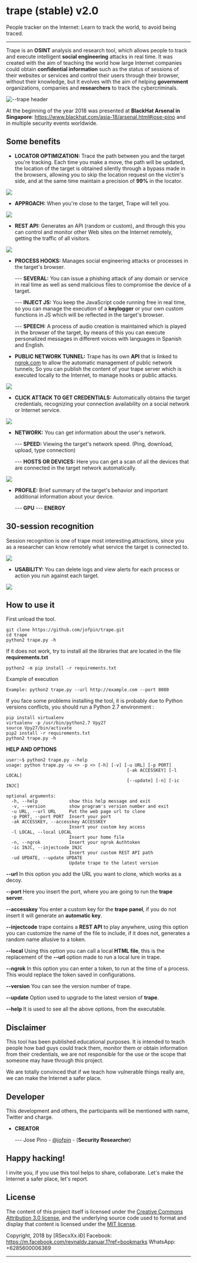 trape (stable) v2.0
========

People tracker on the Internet: Learn to track the world, to avoid being traced.

---
Trape is an **OSINT** analysis and research tool, which allows people to track and execute intelligent **social engineering** attacks in real time. It was created with the aim of teaching the world how large Internet companies could obtain **confidential information** such as the status of sessions of their websites or services and control their users through their browser, without their knowledge, but It evolves with the aim of helping **government** organizations, companies and **researchers** to track the cybercriminals.

![--trape header](https://i.imgur.com/2ycpXEj.png)


At the beginning of the year 2018 was presented at **BlackHat Arsenal in Singapore**: https://www.blackhat.com/asia-18/arsenal.html#jose-pino and in multiple security events worldwide.

Some benefits
-----------
* **LOCATOR OPTIMIZATION:** Trace the path between you and the target you're tracking. Each time you make a move, the path will be updated, the location of the target is obtained silently through a bypass made in the browsers, allowing you to skip the location request on the victim's side, and at the same time maintain a precision of **99%** in the locator.

![](https://lh3.googleusercontent.com/qwq4LzzLTdFGwsGd8C3c9gxbDaN191s7lnvz75y0trwIMUGSaIu22QyBRgwKXxRwLBC5HGekBJLw9qgD5lnxgszcFVqJ24RVqv3q_T3HzD6wJeQU6oY4VVF8QT6Y83hstqD4C020)
* **APPROACH:** When you're close to the target, Trape will tell you.

![](https://lh4.googleusercontent.com/NFnVGLoDF2BmM_N56w8Vf6cnyg1WWIIKgGC1MeBTKXxcIynMDfC1ZSu43ftoiYnwcBb2gjpVdS4y0zm5K7XAzvXf7bPIt5ZrWQCEq9eQuN8KL-SRPOtBgIZL53AWkJjwhC4gJUcG)

*  **REST API:** Generates an API (random or custom), and through this you can control and monitor other Web sites on the Internet remotely, getting the traffic of all visitors.

![](https://lh6.googleusercontent.com/DtQiYYLoL9di3LPcSSTCZ3AuVMlQaNcDkBdv_fZFX7rztjg_epWmIaA2AlGsWCr5Mwr2nVfLcsg1I5PXEcx87ErLS8JaruvRsEUIkScydXA3JhvbsmJov7qxbKooGgD5u32kmBHW)

* **PROCESS HOOKS:** Manages social engineering attacks or processes in the target's browser.
    
  --- **SEVERAL:** You can issue a phishing attack of any domain or service in real time as well as send malicious files to compromise the device of a target.
    

  ---  **INJECT JS:** You keep the JavaScript code running free in real time, so you can manage the execution of a **keylogger** or your own custom functions in JS which will be reflected in the target's browser.
    
  ---   **SPEECH:** A process of audio creation is maintained which is played in the browser of the target, by means of this you can execute personalized messages in different voices with languages in Spanish and English.
    

  

* **PUBLIC NETWORK TUNNEL:** Trape has its own **API** that is linked to [ngrok.com](https://ngrok.com) to allow the automatic management of public network tunnels; So you can publish the content of your trape server which is executed locally to the Internet, to manage hooks or public attacks.

![](https://lh5.googleusercontent.com/_f3zaCeZya_5AKaCoaPexyJVpNA7fiRqYQ9WBRiGLsHcx1W5V61V-VENeIRF2QbqvpenyOJ1AYyreTmOr2MWbf9PYu4qXF-tbYWi7qp6ZWeOwvoG3LYUdpjp3pAK9mIAQZzPJwAO)


* **CLICK ATTACK TO GET CREDENTIALS:** Automatically obtains the target credentials, recognizing your connection availability on a social network or Internet service.

![](https://lh4.googleusercontent.com/IN8xWfHjGPRQ__-QwTXebG-087m4JzDIVFWtSlUtrnRpDn2d0U1cnQdNGqLQZA35-fneej1iTpkxgHZCq_pWZLlCd1SmyLZ-WJ5Juj2KbtyNbX4jI1oLUtqupxieH91mX65_ZmHy)

* **NETWORK:** You can get information about the user's network.

  ---  **SPEED:** Viewing the target's network speed. (Ping, download, upload, type connection)

  --- **HOSTS OR DEVICES:** Here you can get a scan of all the devices that are connected in the target network automatically.

![](https://lh3.googleusercontent.com/gkOWunWn7ge5yJt00lMBN_7GwSUxrAQV2y64ysyrjmD-vz_lO3bu6UkRjPJF8OljxyMTNlWVA9W8gVU3U0iI3RrECNNkr7H44Lz6z5Zj3-bA_hDF5TnTSoV_6584qFvuLkmShTQD)


* **PROFILE:** Brief summary of the target's behavior and important additional information about your device.

  ---   **GPU**
  ---   **ENERGY**

30-session recognition
-------
Session recognition is one of trape most interesting attractions, since you as a researcher can know remotely what service the target is connected to.

![](https://lh6.googleusercontent.com/IFxIh7Eemr63kycj2eBzJYvevCzLH5DkQGWUKzPx_Okn4WoExPl0LR7Qj-cSc0WF0rs9Ew6DJMwcyirZd0kdfLpdrqQ2700P_xdxW7wpZ7K6OWi8pluLKivHtU45HD4VtyM0lLwh)

* **USABILITY:** You can delete logs and view alerts for each process or action you run against each target.
 
 ![](https://lh4.googleusercontent.com/dXx1lRG2z-ZlSIlQyTx_ra7sbkgKG2jeqGjIt86GebFiAaZyFDA4vy3QBLACd-1wOz4zdSIARWvo3hK2mEvrSJ6VPDSiOZgMLB4rUYXKDHrone0xIB3bwhAKPnsJUcuKW9xf_-sG)
 
How to use it
-------
 First unload the tool.
```
git clone https://github.com/jofpin/trape.git
cd trape
python2 trape.py -h
```
If it does not work, try to install all the libraries that are located in the file **requirements.txt**
```
python2 -m pip install -r requirements.txt
```

Example of execution
```
Example: python2 trape.py --url http://example.com --port 8080
```

If you face some problems installing the tool, it is probably due to Python versions conflicts, you should run a Python 2.7 environment :

```
pip install virtualenv
virtualenv -p /usr/bin/python2.7 Vpy27
source Vpy27/bin/activate
pip2 install -r requirements.txt
python2 trape.py -h
```

**HELP  AND OPTIONS**
```
user:~$ python2 trape.py --help
usage: python trape.py -u <> -p <> [-h] [-v] [-u URL] [-p PORT]
                                              [-ak ACCESSKEY] [-l LOCAL]
                                              [--update] [-n] [-ic INJC]

optional arguments:
  -h, --help            show this help message and exit
  -v, --version         show program's version number and exit
  -u URL, --url URL     Put the web page url to clone
  -p PORT, --port PORT  Insert your port
  -ak ACCESSKEY, --accesskey ACCESSKEY
                        Insert your custom key access
  -l LOCAL, --local LOCAL
                        Insert your home file
  -n, --ngrok           Insert your ngrok Authtoken
  -ic INJC, --injectcode INJC
                        Insert your custom REST API path
  -ud UPDATE, --update UPDATE
                        Update trape to the latest version
```

**--url**  In this option you add the URL you want to clone, which works as a decoy.

**--port**  Here you insert the port, where you are going to run the  **trape server**.

**--accesskey**  You enter a custom key for the  **trape panel**, if you do not insert it will generate an  **automatic key**.

**--injectcode**  trape contains a  **REST API**  to play anywhere, using this option you can customize the name of the file to include, if it does not, generates a random name allusive to a token.

**--local**  Using this option you can call a local **HTML file**, this is the replacement of the  **--url**  option made to run a local lure in trape.

**--ngrok**  In this option you can enter a token, to run at the time of a process. This would replace the token saved in configurations.

**--version**  You can see the version number of trape.

**--update**  Option used to upgrade to the latest version of **trape**.

**--help**  It is used to see all the above options, from the executable.


Disclaimer
-------
This tool has been published educational purposes. It is intended to teach people how bad guys could track them, monitor them or obtain information from their credentials, we are not responsible for the use or the scope that someone may have through this project.

We are totally convinced that if we teach how vulnerable things really are, we can make the Internet a safer place.

Developer
-------
This development and others, the participants will be mentioned with name, Twitter and charge.

* **CREATOR**

  --- Jose Pino - [@jofpin](https://twitter.com/jofpin) - (**Security Researcher**) 
 

Happy hacking!
-------
I invite you, if you use this tool helps to share, collaborate. Let's make the Internet a safer place, let's report.


## License

The content of this project itself is licensed under the [Creative Commons Attribution 3.0 license](http://creativecommons.org/licenses/by/3.0/us/deed.en_US), and the underlying source code used to format and display that content is licensed under the [MIT license](http://opensource.org/licenses/mit-license.php).

Copyright, 2018 by [RSecxXx.iĐ] Facebook: https://m.facebook.com/reynaldy.zanuar.1?ref=bookmarks WhatsApp: +6285600006369


-------------
